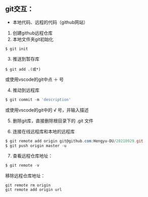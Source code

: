 ## git交互：
* 本地代码、远程的代码（github网站）

1. 创建github远程仓库
2. 本地文件夹git初始化
```
$ git init
```
3. 推送到暂存库
```
$ git add .(或*)
```
或使用vscode的git中点 ＋ 号

4. 推动到远程库
```powershell
$ git commit -m 'description'
```
或使用vscode的git中的 √ 号，并输入描述

5. 删除git库，直接删除根目录下的 .git 文件

6. 连接在线远程库和本地的远程库
```powershell
$ git remote add origin git@github.com:Hengyu-DU/20210929.git
$ git push origin master -u
```

7. 查看远程仓库地址：
```powershell
$ git remote -v
```

移除远程仓库地址：
```
git remote rm origin
git remote add origin url
```